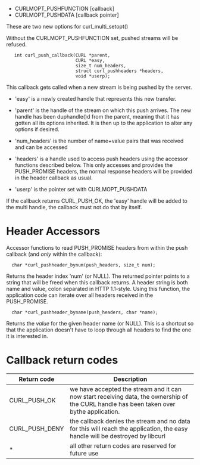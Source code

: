 
- CURLMOPT_PUSHFUNCTION  [callback]
- CURLMOPT_PUSHDATA      [callback pointer]

These are two new options for curl_multi_setopt()

Without the CURLMOPT_PUSHFUNCTION set, pushed streams will be refused.

~~~
   int curl_push_callback(CURL *parent,
                          CURL *easy,
                          size_t num_headers,
                          struct curl_pushheaders *headers,
                          void *userp);
~~~

This callback gets called when a new stream is being pushed by the server.

 - 'easy' is a newly created handle that represents this new transfer.

 - 'parent' is the handle of the stream on which this push arrives. The new
handle has been duphandle()d from the parent, meaning that it has gotten all
its options inherited. It is then up to the application to alter any options
if desired.

 - 'num_headers' is the number of name+value pairs that was received and can be
accessed

 - 'headers' is a handle used to access push headers using the accessor functions described below. This only accesses and provides the PUSH_PROMISE headers, the normal response headers will be provided in the header callback as usual.

 - 'userp' is the pointer set with CURLMOPT_PUSHDATA

If the callback returns CURL_PUSH_OK, the 'easy' handle will be added to the
multi handle, the callback must not do that by itself.

Header Accessors
================

Accessor functions to read PUSH_PROMISE headers from within the push callback (and *only*
within the callback):
~~~
  char *curl_pushheader_bynum(push_headers, size_t num);
~~~
Returns the header index 'num' (or NULL). The returned pointer points
to a string that will be freed when this callback returns. A header string is
both name and value, colon separated in HTTP 1.1-style. Using this function, the application code can iterate
over all headers received in the PUSH_PROMISE.
~~~
  char *curl_pushheader_byname(push_headers, char *name);
~~~
Returns the *value* for the given header name (or NULL). This is a shortcut so that the application doesn't have to loop through all headers to find the one it is interested in.

Callback return codes
=====================

Return code|Description
--- | --- |
CURL_PUSH_OK|we have accepted the stream and it can now start receiving data, the ownership of the CURL handle has been taken over bythe application.
CURL_PUSH_DENY | the callback denies the stream and no data for this will reach the application, the easy handle will be destroyed by libcurl
* | all other return codes are reserved for future use
